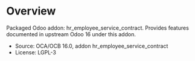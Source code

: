 # Overview

Packaged Odoo addon: hr_employee_service_contract. Provides features documented in upstream Odoo 16 under this addon.

- Source: OCA/OCB 16.0, addon hr_employee_service_contract
- License: LGPL-3
